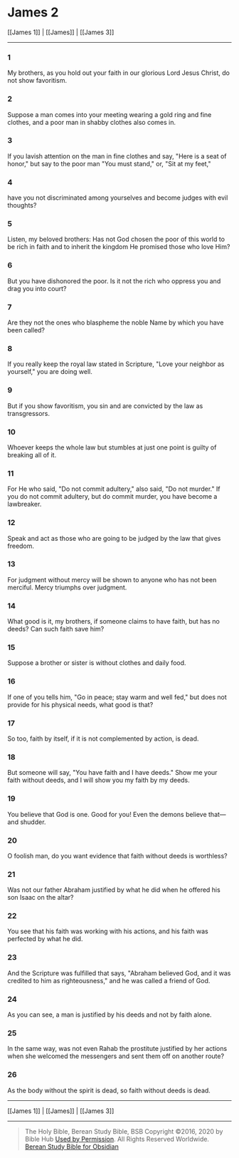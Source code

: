 # James 2

[[James 1]] | [[James]] | [[James 3]]

---

### 1
My brothers, as you hold out your faith in our glorious Lord Jesus Christ, do not show favoritism.

### 2
Suppose a man comes into your meeting wearing a gold ring and fine clothes, and a poor man in shabby clothes also comes in.

### 3
If you lavish attention on the man in fine clothes and say, "Here is a seat of honor," but say to the poor man "You must stand," or, "Sit at my feet,"

### 4
have you not discriminated among yourselves and become judges with evil thoughts?

### 5
Listen, my beloved brothers: Has not God chosen the poor of this world to be rich in faith and to inherit the kingdom He promised those who love Him?

### 6
But you have dishonored the poor. Is it not the rich who oppress you and drag you into court?

### 7
Are they not the ones who blaspheme the noble Name by which you have been called?

### 8
If you really keep the royal law stated in Scripture, "Love your neighbor as yourself," you are doing well.

### 9
But if you show favoritism, you sin and are convicted by the law as transgressors.

### 10
Whoever keeps the whole law but stumbles at just one point is guilty of breaking all of it.

### 11
For He who said, "Do not commit adultery," also said, "Do not murder." If you do not commit adultery, but do commit murder, you have become a lawbreaker.

### 12
Speak and act as those who are going to be judged by the law that gives freedom.

### 13
For judgment without mercy will be shown to anyone who has not been merciful. Mercy triumphs over judgment.

### 14
What good is it, my brothers, if someone claims to have faith, but has no deeds? Can such faith save him?

### 15
Suppose a brother or sister is without clothes and daily food.

### 16
If one of you tells him, "Go in peace; stay warm and well fed," but does not provide for his physical needs, what good is that?

### 17
So too, faith by itself, if it is not complemented by action, is dead.

### 18
But someone will say, "You have faith and I have deeds." Show me your faith without deeds, and I will show you my faith by my deeds.

### 19
You believe that God is one. Good for you! Even the demons believe that—and shudder.

### 20
O foolish man, do you want evidence that faith without deeds is worthless?

### 21
Was not our father Abraham justified by what he did when he offered his son Isaac on the altar?

### 22
You see that his faith was working with his actions, and his faith was perfected by what he did.

### 23
And the Scripture was fulfilled that says, "Abraham believed God, and it was credited to him as righteousness," and he was called a friend of God.

### 24
As you can see, a man is justified by his deeds and not by faith alone.

### 25
In the same way, was not even Rahab the prostitute justified by her actions when she welcomed the messengers and sent them off on another route?

### 26
As the body without the spirit is dead, so faith without deeds is dead.

---

[[James 1]] | [[James]] | [[James 3]]

---

> The Holy Bible, Berean Study Bible, BSB
> Copyright &copy;2016, 2020 by Bible Hub
> [Used by Permission](https://berean.bible/terms.htm). All Rights Reserved Worldwide.
> [Berean Study Bible for Obsidian](https://github.com/gapmiss/berean-study-bible-for-obsidian)</small>


